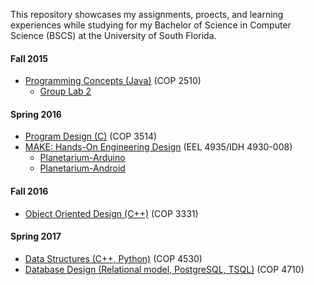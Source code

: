 This repository showcases my assignments, proects, and learning experiences while studying for my
Bachelor of Science in Computer Science (BSCS) at the University of South Florida.

#### Fall 2015
* [Programming Concepts (Java)](programming_conecpts/) (COP 2510)
  * [Group Lab 2](https://github.com/KevOrr/insolent-hockeypuck)

#### Spring 2016
* [Program Design (C)](program_design/) (COP 3514)
* [MAKE: Hands-On Engineering Design](make_course/) (EEL 4935/IDH 4930-008)
  * [Planetarium-Arduino](make_course/planetarium/arduino/)
  * [Planetarium-Android](make_course/planetarium/android/)

#### Fall 2016
* [Object Oriented Design (C++)](oo_design/) (COP 3331)

#### Spring 2017
* [Data Structures (C++, Python)](data_structures/) (COP 4530)
* [Database Design (Relational model, PostgreSQL, TSQL)](database_design/) (COP 4710)

